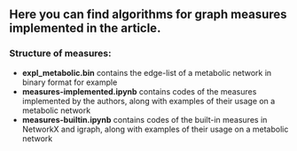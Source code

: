 ## Here you can find algorithms for graph measures implemented in the article.

### Structure of measures:
* **expl_metabolic.bin** contains the edge-list of a metabolic network in binary format for example
* **measures-implemented.ipynb** contains codes of the measures implemented by the authors, along with examples of their usage on a metabolic network
* **measures-builtin.ipynb** contains codes of the built-in measures in NetworkX and igraph, along with examples of their usage on a metabolic network
